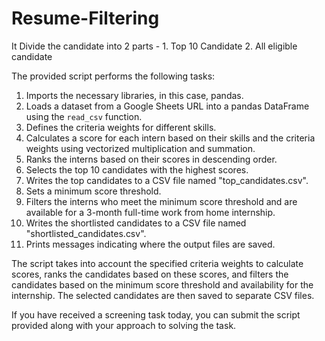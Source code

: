 # Resume-Filtering
It Divide the candidate into 2 parts - 1. Top 10 Candidate 2. All eligible candidate

The provided script performs the following tasks:

1. Imports the necessary libraries, in this case, pandas.
2. Loads a dataset from a Google Sheets URL into a pandas DataFrame using the `read_csv` function.
3. Defines the criteria weights for different skills.
4. Calculates a score for each intern based on their skills and the criteria weights using vectorized multiplication and summation.
5. Ranks the interns based on their scores in descending order.
6. Selects the top 10 candidates with the highest scores.
7. Writes the top candidates to a CSV file named "top_candidates.csv".
8. Sets a minimum score threshold.
9. Filters the interns who meet the minimum score threshold and are available for a 3-month full-time work from home internship.
10. Writes the shortlisted candidates to a CSV file named "shortlisted_candidates.csv".
11. Prints messages indicating where the output files are saved.

The script takes into account the specified criteria weights to calculate scores, ranks the candidates based on these scores, and filters the candidates based on the minimum score threshold and availability for the internship. The selected candidates are then saved to separate CSV files.

If you have received a screening task today, you can submit the script provided along with your approach to solving the task.
